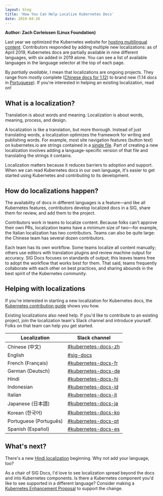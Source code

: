 ```yaml
---
layout: blog
title: 'How You Can Help Localize Kubernetes Docs'
date: 2019-04-26
---
```


**Author: Zach Corleissen (Linux Foundation)**

Last year we optimized the Kubernetes website for [hosting multilingual content](/blog/2018/11/08/kubernetes-docs-updates-international-edition/). Contributors responded by adding multiple new localizations: as of April 2019, Kubernetes docs are partially available in nine different languages, with six added in 2019 alone. You can see a list of available languages in the language selector at the top of each page.

By _partially available_, I mean that localizations are ongoing projects. They range from mostly complete ([Chinese docs for 1.12](https://v1-12.docs.kubernetes.io/zh-cn/)) to brand new (1.14 docs in [Portuguese](https://kubernetes.io/pt/)). If you're interested in helping an existing localization, read on!

## What is a localization?

Translation is about words and meaning. Localization is about words, meaning, process, and design.

A localization is like a translation, but more thorough. Instead of just translating words, a localization optimizes the framework for writing and publishing words. For example, most site navigation features (button text) on kubernetes.io are strings contained in a [single file](https://github.com/kubernetes/website/tree/master/i18n). Part of creating a new localization involves adding a language-specific version of that file and translating the strings it contains.

Localization matters because it reduces barriers to adoption and support. When we can read Kubernetes docs in our own language, it's easier to get started using Kubernetes and contributing to its development.

## How do localizations happen?

The availability of docs in different languages is a feature&mdash;and like all Kubernetes features, contributors develop localized docs in a SIG, share them for review, and add them to the project. 

Contributors work in teams to localize content. Because folks can't approve their own PRs, localization teams have a minimum size of two&mdash;for example, the Italian localization has two contributors. Teams can also be quite large: the Chinese team has several dozen contributors. 

Each team has its own workflow. Some teams localize all content manually; others use editors with translation plugins and review machine output for accuracy. SIG Docs focuses on standards of output; this leaves teams free to adopt the workflow that works best for them. That said, teams frequently collaborate with each other on best practices, and sharing abounds in the best spirit of the Kubernetes community.

## Helping with localizations

If you're interested in starting a new localization for Kubernetes docs, the [Kubernetes contribution guide](https://kubernetes.io/docs/contribute/localization/) shows you how.

Existing localizations also need help. If you'd like to contribute to an existing project, join the localization team's Slack channel and introduce yourself. Folks on that team can help you get started. 

Localization | Slack channel
---|---
Chinese (中文) | [#kubernetes-docs-zh](https://kubernetes.slack.com/messages/CE3LNFYJ1/)
English | [#sig-docs](https://kubernetes.slack.com/messages/C1J0BPD2M/)
French (Français) | [#kubernetes-docs-fr](https://kubernetes.slack.com/messages/CG838BFT9/)
German (Deutsch) | [#kubernetes-docs-de](https://kubernetes.slack.com/messages/CH4UJ2BAL/)
Hindi | [#kubernetes-docs-hi](https://kubernetes.slack.com/messages/CJ14B9BDJ/)
Indonesian | [#kubernetes-docs-id](https://kubernetes.slack.com/messages/CJ1LUCUHM/)
Italian | [#kubernetes-docs-it](https://kubernetes.slack.com/messages/CGB1MCK7X/)
Japanese (日本語) | [#kubernetes-docs-ja](https://kubernetes.slack.com/messages/CAG2M83S8/)
Korean (한국어) | [#kubernetes-docs-ko](https://kubernetes.slack.com/messages/CA1MMR86S/)
Portuguese (Português) | [#kubernetes-docs-pt](https://kubernetes.slack.com/messages/CJ21AS0NA/)
Spanish (Español) | [#kubernetes-docs-es](https://kubernetes.slack.com/messages/CH7GB2E3B/)


## What's next?

There's a new [Hindi localization](https://kubernetes.slack.com/messages/CJ14B9BDJ/) beginning. Why not add your language, too?

As a chair of SIG Docs, I'd love to see localization spread beyond the docs and into Kubernetes components. Is there a Kubernetes component you'd like to see supported in a different language? Consider making a [Kubernetes Enhancement Proposal](https://github.com/kubernetes/enhancements/tree/master/keps) to support the change.

